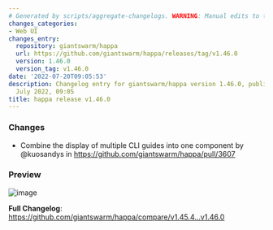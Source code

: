 ```yaml
---
# Generated by scripts/aggregate-changelogs. WARNING: Manual edits to this files will be overwritten.
changes_categories:
- Web UI
changes_entry:
  repository: giantswarm/happa
  url: https://github.com/giantswarm/happa/releases/tag/v1.46.0
  version: 1.46.0
  version_tag: v1.46.0
date: '2022-07-20T09:05:53'
description: Changelog entry for giantswarm/happa version 1.46.0, published on 20
  July 2022, 09:05
title: happa release v1.46.0
---
```


<!-- Release notes generated using configuration in .github/release.yml at main -->

### Changes
* Combine the display of multiple CLI guides into one component by @kuosandys in https://github.com/giantswarm/happa/pull/3607

### Preview
![image](https://user-images.githubusercontent.com/62935115/179942828-b26a3e5d-90c5-41dd-9a73-0c6ca934b942.png)


**Full Changelog**: https://github.com/giantswarm/happa/compare/v1.45.4...v1.46.0
